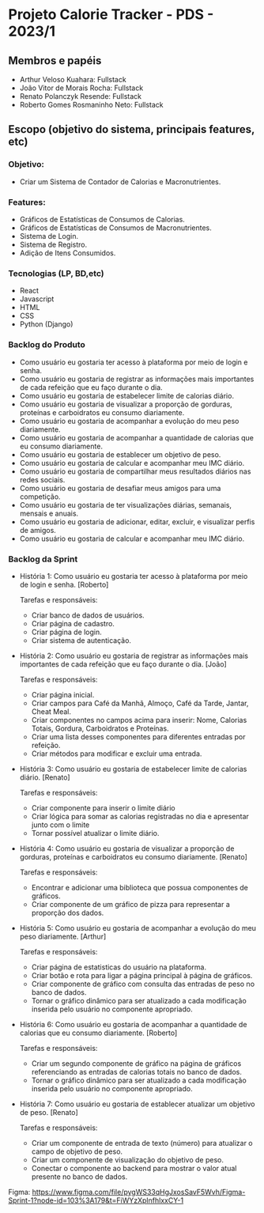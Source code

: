 # Projeto Calorie Tracker - PDS - 2023/1

## Membros e papéis

- Arthur Veloso Kuahara: Fullstack
- João Vitor de Morais Rocha: Fullstack
- Renato Polanczyk Resende: Fullstack
- Roberto Gomes Rosmaninho Neto: Fullstack

## Escopo (objetivo do sistema, principais features, etc)

### Objetivo:

- Criar um Sistema de Contador de Calorias e Macronutrientes.

### Features:

- Gráficos de Estatísticas de Consumos de Calorias.
- Gráficos de Estatísticas de Consumos de Macronutrientes.
- Sistema de Login.
- Sistema de Registro.
- Adição de Itens Consumidos.

### Tecnologias (LP, BD,etc)

- React
- Javascript
- HTML
- CSS
- Python (Django)

### Backlog do Produto

- Como usuário eu gostaria ter acesso à plataforma por meio de login e senha.
- Como usuário eu gostaria de registrar as informações mais importantes de cada refeição que eu faço durante o dia.
- Como usuário eu gostaria de estabelecer limite de calorias diário.
- Como usuário eu gostaria de visualizar a proporção de gorduras, proteínas e carboidratos eu consumo diariamente.
- Como usuário eu gostaria de acompanhar a evolução do meu peso diariamente.
- Como usuário eu gostaria de acompanhar a quantidade de calorias que eu consumo diariamente.
- Como usuário eu gostaria de establecer um objetivo de peso.
- Como usuário eu gostaria de calcular e acompanhar meu IMC diário.
- Como usuário eu gostaria de compartilhar meus resultados diários nas redes sociais.
- Como usuário eu gostaria de desafiar meus amigos para uma competição.
- Como usuário eu gostaria de ter visualizações diárias, semanais, mensais e anuais.
- Como usuário eu gostaria de adicionar, editar, excluir, e visualizar perfis de amigos.
- Como usuário eu gostaria de calcular e acompanhar meu IMC diário.

### Backlog da Sprint

- História 1: Como usuário eu gostaria ter acesso à plataforma por meio de login e senha. [Roberto]

    Tarefas e responsáveis:
    
    - Criar banco de dados de usuários.
    - Criar página de cadastro.
    - Criar página de login.
    - Criar sistema de autenticação.

- História 2: Como usuário eu gostaria de registrar as informações mais importantes de cada refeição que eu faço durante o dia. [João]

    Tarefas e responsáveis:
    
    - Criar página inicial.
    - Criar campos para Café da Manhã, Almoço, Café da Tarde, Jantar, Cheat Meal.
    - Criar componentes no campos acima para inserir: Nome, Calorias Totais, Gordura, Carboidratos e Proteínas.
    - Criar uma lista desses componentes para diferentes entradas por refeição.
    - Criar métodos para modificar e excluir uma entrada.

- História 3: Como usuário eu gostaria de estabelecer limite de calorias diário. [Renato]

    Tarefas e responsáveis:
    
    - Criar componente para inserir o limite diário
    - Criar lógica para somar as calorias registradas no dia e apresentar junto com o limite
    - Tornar possível atualizar o limite diário.

- História 4: Como usuário eu gostaria de visualizar a proporção de gorduras, proteínas e carboidratos eu consumo diariamente. [Renato]

    Tarefas e responsáveis:
    
    - Encontrar e adicionar uma biblioteca que possua componentes de gráficos.
    - Criar componente de um gráfico de pizza para representar a proporção dos dados.

- História 5: Como usuário eu gostaria de acompanhar a evolução do meu peso diariamente. [Arthur]

    Tarefas e responsáveis:
    
    - Criar página de estatisticas do usuário na plataforma.
    - Criar botão e rota para ligar a página principal à página de gráficos.
    - Criar componente de gráfico com consulta das entradas de peso no banco de dados.
    - Tornar o gráfico dinâmico para ser atualizado a cada modificação inserida pelo usuário no componente apropriado.

- História 6: Como usuário eu gostaria de acompanhar a quantidade de calorias que eu consumo diariamente. [Roberto]

    Tarefas e responsáveis:
    
    - Criar um segundo componente de gráfico na página de gráficos referenciando as entradas de calorias totais no banco de dados.
    - Tornar o gráfico dinâmico para ser atualizado a cada modificação inserida pelo usuário no componente apropriado.

- História 7: Como usuário eu gostaria de establecer atualizar um objetivo de peso. [Renato]

    Tarefas e responsáveis:
    
    - Criar um componente de entrada de texto (número) para atualizar o campo de objetivo de peso.
    - Criar um componente de visualização do objetivo de peso.
    - Conectar o componente ao backend para mostrar o valor atual presente no banco de dados.


Figma: https://www.figma.com/file/pygWS33qHgJxosSavF5Wvh/Figma-Sprint-1?node-id=103%3A179&t=FiWYzXplnfhlxxCY-1
